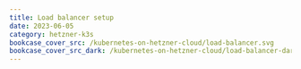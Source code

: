 ```yaml
---
title: Load balancer setup
date: 2023-06-05
category: hetzner-k3s
bookcase_cover_src: /kubernetes-on-hetzner-cloud/load-balancer.svg
bookcase_cover_src_dark: /kubernetes-on-hetzner-cloud/load-balancer-dark.svg
---
```


